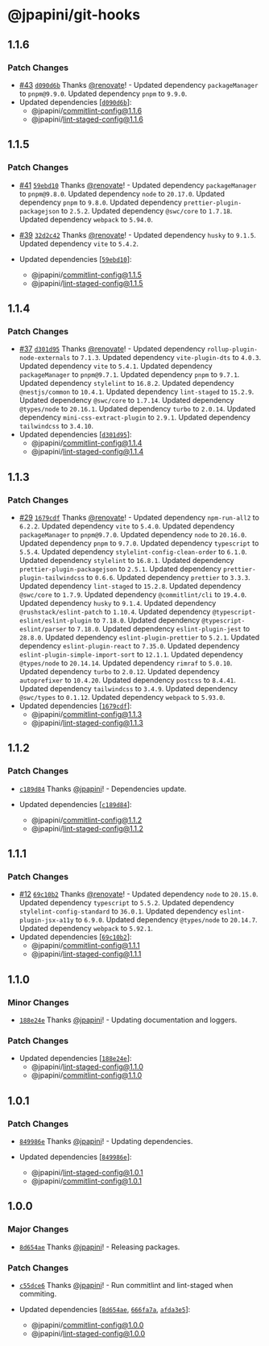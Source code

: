 # @jpapini/git-hooks

## 1.1.6

### Patch Changes

-   [#43](https://github.com/jpapini/shared-packages/pull/43) [`d090d6b`](https://github.com/jpapini/shared-packages/commit/d090d6b29762128853e48d60fb3f43cdf859e584) Thanks [@renovate](https://github.com/apps/renovate)! - Updated dependency `packageManager` to `pnpm@9.9.0`.
    Updated dependency `pnpm` to `9.9.0`.
-   Updated dependencies [[`d090d6b`](https://github.com/jpapini/shared-packages/commit/d090d6b29762128853e48d60fb3f43cdf859e584)]:
    -   @jpapini/commitlint-config@1.1.6
    -   @jpapini/lint-staged-config@1.1.6

## 1.1.5

### Patch Changes

-   [#41](https://github.com/jpapini/shared-packages/pull/41) [`59ebd10`](https://github.com/jpapini/shared-packages/commit/59ebd1010cde89bf711dff74b9e36362aeeb8388) Thanks [@renovate](https://github.com/apps/renovate)! - Updated dependency `packageManager` to `pnpm@9.8.0`.
    Updated dependency `node` to `20.17.0`.
    Updated dependency `pnpm` to `9.8.0`.
    Updated dependency `prettier-plugin-packagejson` to `2.5.2`.
    Updated dependency `@swc/core` to `1.7.18`.
    Updated dependency `webpack` to `5.94.0`.

-   [#39](https://github.com/jpapini/shared-packages/pull/39) [`32d2c42`](https://github.com/jpapini/shared-packages/commit/32d2c42bd85ccc135e20c399d1cc8eba623548eb) Thanks [@renovate](https://github.com/apps/renovate)! - Updated dependency `husky` to `9.1.5`.
    Updated dependency `vite` to `5.4.2`.
-   Updated dependencies [[`59ebd10`](https://github.com/jpapini/shared-packages/commit/59ebd1010cde89bf711dff74b9e36362aeeb8388)]:
    -   @jpapini/commitlint-config@1.1.5
    -   @jpapini/lint-staged-config@1.1.5

## 1.1.4

### Patch Changes

-   [#37](https://github.com/jpapini/shared-packages/pull/37) [`d301d95`](https://github.com/jpapini/shared-packages/commit/d301d95fdc24c4a1a26d7eb1e4d31c6e38161eb5) Thanks [@renovate](https://github.com/apps/renovate)! - Updated dependency `rollup-plugin-node-externals` to `7.1.3`.
    Updated dependency `vite-plugin-dts` to `4.0.3`.
    Updated dependency `vite` to `5.4.1`.
    Updated dependency `packageManager` to `pnpm@9.7.1`.
    Updated dependency `pnpm` to `9.7.1`.
    Updated dependency `stylelint` to `16.8.2`.
    Updated dependency `@nestjs/common` to `10.4.1`.
    Updated dependency `lint-staged` to `15.2.9`.
    Updated dependency `@swc/core` to `1.7.14`.
    Updated dependency `@types/node` to `20.16.1`.
    Updated dependency `turbo` to `2.0.14`.
    Updated dependency `mini-css-extract-plugin` to `2.9.1`.
    Updated dependency `tailwindcss` to `3.4.10`.
-   Updated dependencies [[`d301d95`](https://github.com/jpapini/shared-packages/commit/d301d95fdc24c4a1a26d7eb1e4d31c6e38161eb5)]:
    -   @jpapini/commitlint-config@1.1.4
    -   @jpapini/lint-staged-config@1.1.4

## 1.1.3

### Patch Changes

-   [#29](https://github.com/jpapini/shared-packages/pull/29) [`1679cdf`](https://github.com/jpapini/shared-packages/commit/1679cdf896b339aa237b04f128b314cb4ec37253) Thanks [@renovate](https://github.com/apps/renovate)! - Updated dependency `npm-run-all2` to `6.2.2`.
    Updated dependency `vite` to `5.4.0`.
    Updated dependency `packageManager` to `pnpm@9.7.0`.
    Updated dependency `node` to `20.16.0`.
    Updated dependency `pnpm` to `9.7.0`.
    Updated dependency `typescript` to `5.5.4`.
    Updated dependency `stylelint-config-clean-order` to `6.1.0`.
    Updated dependency `stylelint` to `16.8.1`.
    Updated dependency `prettier-plugin-packagejson` to `2.5.1`.
    Updated dependency `prettier-plugin-tailwindcss` to `0.6.6`.
    Updated dependency `prettier` to `3.3.3`.
    Updated dependency `lint-staged` to `15.2.8`.
    Updated dependency `@swc/core` to `1.7.9`.
    Updated dependency `@commitlint/cli` to `19.4.0`.
    Updated dependency `husky` to `9.1.4`.
    Updated dependency `@rushstack/eslint-patch` to `1.10.4`.
    Updated dependency `@typescript-eslint/eslint-plugin` to `7.18.0`.
    Updated dependency `@typescript-eslint/parser` to `7.18.0`.
    Updated dependency `eslint-plugin-jest` to `28.8.0`.
    Updated dependency `eslint-plugin-prettier` to `5.2.1`.
    Updated dependency `eslint-plugin-react` to `7.35.0`.
    Updated dependency `eslint-plugin-simple-import-sort` to `12.1.1`.
    Updated dependency `@types/node` to `20.14.14`.
    Updated dependency `rimraf` to `5.0.10`.
    Updated dependency `turbo` to `2.0.12`.
    Updated dependency `autoprefixer` to `10.4.20`.
    Updated dependency `postcss` to `8.4.41`.
    Updated dependency `tailwindcss` to `3.4.9`.
    Updated dependency `@swc/types` to `0.1.12`.
    Updated dependency `webpack` to `5.93.0`.
-   Updated dependencies [[`1679cdf`](https://github.com/jpapini/shared-packages/commit/1679cdf896b339aa237b04f128b314cb4ec37253)]:
    -   @jpapini/commitlint-config@1.1.3
    -   @jpapini/lint-staged-config@1.1.3

## 1.1.2

### Patch Changes

-   [`c189d84`](https://github.com/jpapini/shared-packages/commit/c189d845dd2e12474dfb4955277a4595b47ba0ed) Thanks [@jpapini](https://github.com/jpapini)! - Dependencies update.

-   Updated dependencies [[`c189d84`](https://github.com/jpapini/shared-packages/commit/c189d845dd2e12474dfb4955277a4595b47ba0ed)]:
    -   @jpapini/commitlint-config@1.1.2
    -   @jpapini/lint-staged-config@1.1.2

## 1.1.1

### Patch Changes

-   [#12](https://github.com/jpapini/shared-packages/pull/12) [`69c10b2`](https://github.com/jpapini/shared-packages/commit/69c10b24607fbc7c554162901fdb0fbefe7bc8fd) Thanks [@renovate](https://github.com/apps/renovate)! - Updated dependency `node` to `20.15.0`.
    Updated dependency `typescript` to `5.5.2`.
    Updated dependency `stylelint-config-standard` to `36.0.1`.
    Updated dependency `eslint-plugin-jsx-a11y` to `6.9.0`.
    Updated dependency `@types/node` to `20.14.7`.
    Updated dependency `webpack` to `5.92.1`.
-   Updated dependencies [[`69c10b2`](https://github.com/jpapini/shared-packages/commit/69c10b24607fbc7c554162901fdb0fbefe7bc8fd)]:
    -   @jpapini/commitlint-config@1.1.1
    -   @jpapini/lint-staged-config@1.1.1

## 1.1.0

### Minor Changes

-   [`188e24e`](https://github.com/jpapini/shared-packages/commit/188e24e00821ee32eef97e1e22099f7de5e85a46) Thanks [@jpapini](https://github.com/jpapini)! - Updating documentation and loggers.

### Patch Changes

-   Updated dependencies [[`188e24e`](https://github.com/jpapini/shared-packages/commit/188e24e00821ee32eef97e1e22099f7de5e85a46)]:
    -   @jpapini/lint-staged-config@1.1.0
    -   @jpapini/commitlint-config@1.1.0

## 1.0.1

### Patch Changes

-   [`849986e`](https://github.com/jpapini/shared-packages/commit/849986e9cee2065f5096b69e5523f72076ec7a1e) Thanks [@jpapini](https://github.com/jpapini)! - Updating dependencies.

-   Updated dependencies [[`849986e`](https://github.com/jpapini/shared-packages/commit/849986e9cee2065f5096b69e5523f72076ec7a1e)]:
    -   @jpapini/lint-staged-config@1.0.1
    -   @jpapini/commitlint-config@1.0.1

## 1.0.0

### Major Changes

-   [`8d654ae`](https://github.com/jpapini/shared-packages/commit/8d654aec92158cda9d89308e7851675e4e65ffa8) Thanks [@jpapini](https://github.com/jpapini)! - Releasing packages.

### Patch Changes

-   [`c55dce6`](https://github.com/jpapini/shared-packages/commit/c55dce669e18535762058260688e75cd175086cd) Thanks [@jpapini](https://github.com/jpapini)! - Run commitlint and lint-staged when commiting.

-   Updated dependencies [[`8d654ae`](https://github.com/jpapini/shared-packages/commit/8d654aec92158cda9d89308e7851675e4e65ffa8), [`666fa7a`](https://github.com/jpapini/shared-packages/commit/666fa7a6006c4e56800c411fb2891f56329d18fc), [`afda3e5`](https://github.com/jpapini/shared-packages/commit/afda3e51b9e775cc41c0e7ba08405c00face50ec)]:
    -   @jpapini/commitlint-config@1.0.0
    -   @jpapini/lint-staged-config@1.0.0
